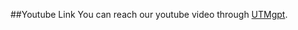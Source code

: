 ##Youtube Link
You can reach our youtube video through [UTMgpt](https://youtu.be/FLuBFghtZ-w?si=k-i-pbJP9c5jMkRK).
